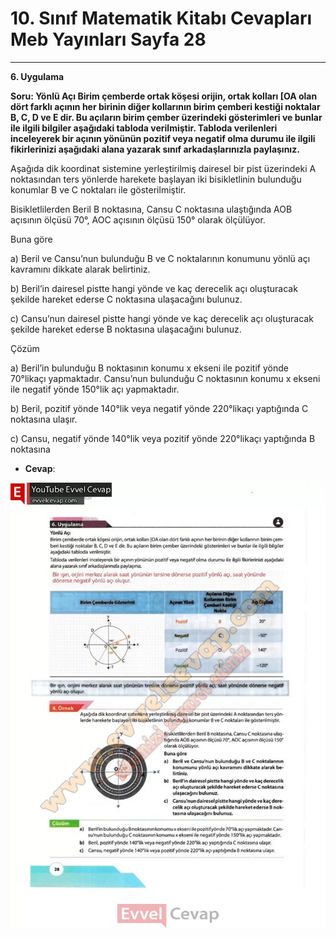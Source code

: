 # 10. Sınıf Matematik Kitabı Cevapları Meb Yayınları Sayfa 28

---

**6. Uygulama**

**Soru: Yönlü Açı Birim çemberde ortak köşesi orijin, ortak kolları [OA olan dört farklı açının her birinin diğer kollarının birim çemberi kestiği noktalar B, C, D ve E dir. Bu açıların birim çember üzerindeki gösterimleri ve bunlar ile ilgili bilgiler aşağıdaki tabloda verilmiştir. Tabloda verilenleri inceleyerek bir açının yönünün pozitif veya negatif olma durumu ile ilgili fikirlerinizi aşağıdaki alana yazarak sınıf arkadaşlarınızla paylaşınız.**

Aşağıda dik koordinat sistemine yerleştirilmiş dairesel bir pist üzerindeki A noktasından ters yönlerde harekete başlayan iki bisikletlinin bulunduğu konumlar B ve C noktaları ile gösterilmiştir.

 Bisikletlilerden Beril B noktasına, Cansu C noktasına ulaştığında AOB açısının ölçüsü 70°, AOC açısının ölçüsü 150° olarak ölçülüyor.

Buna göre

 a) Beril ve Cansu’nun bulunduğu B ve C noktalarının konumunu yönlü açı kavramını dikkate alarak belirtiniz.

 b) Beril’in dairesel pistte hangi yönde ve kaç derecelik açı oluşturacak şekilde hareket ederse C noktasına ulaşacağını bulunuz.

 c) Cansu’nun dairesel pistte hangi yönde ve kaç derecelik açı oluşturacak şekilde hareket ederse B noktasına ulaşacağını bulunuz.

Çözüm

 a) Beril’in bulunduğu B noktasının konumu x ekseni ile pozitif yönde 70°likaçı yapmaktadır. Cansu’nun bulunduğu C noktasının konumu x ekseni ile negatif yönde 150°lik açı yapmaktadır.

 b) Beril, pozitif yönde 140°lik veya negatif yönde 220°likaçı yaptığında C noktasına ulaşır.

 c) Cansu, negatif yönde 140°lik veya pozitif yönde 220°likaçı yaptığında B noktasına

-   **Cevap**:

![Image 1](./image_1.webp)